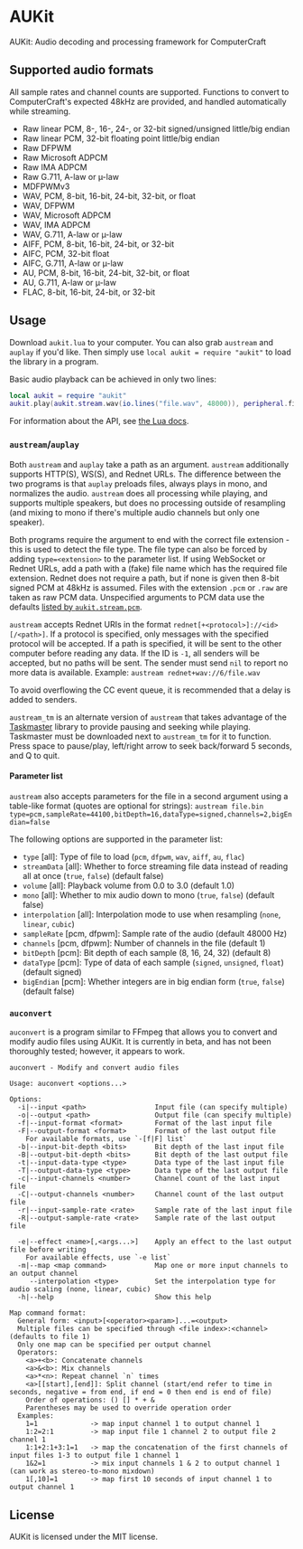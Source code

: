 # AUKit
AUKit: Audio decoding and processing framework for ComputerCraft

## Supported audio formats
All sample rates and channel counts are supported. Functions to convert to ComputerCraft's expected 48kHz are provided, and handled automatically while streaming.
- Raw linear PCM, 8-, 16-, 24-, or 32-bit signed/unsigned little/big endian
- Raw linear PCM, 32-bit floating point little/big endian
- Raw DFPWM
- Raw Microsoft ADPCM
- Raw IMA ADPCM
- Raw G.711, A-law or µ-law
- MDFPWMv3
- WAV, PCM, 8-bit, 16-bit, 24-bit, 32-bit, or float
- WAV, DFPWM
- WAV, Microsoft ADPCM
- WAV, IMA ADPCM
- WAV, G.711, A-law or µ-law
- AIFF, PCM, 8-bit, 16-bit, 24-bit, or 32-bit
- AIFC, PCM, 32-bit float
- AIFC, G.711, A-law or µ-law
- AU, PCM, 8-bit, 16-bit, 24-bit, 32-bit, or float
- AU, G.711, A-law or µ-law
- FLAC, 8-bit, 16-bit, 24-bit, or 32-bit

## Usage
Download `aukit.lua` to your computer. You can also grab `austream` and `auplay` if you'd like. Then simply use `local aukit = require "aukit"` to load the library in a program.

Basic audio playback can be achieved in only two lines:

```lua
local aukit = require "aukit"
aukit.play(aukit.stream.wav(io.lines("file.wav", 48000)), peripheral.find("speaker"))
```

For information about the API, see [the Lua docs](https://mcjack123.github.io/AUKit/).

### `austream`/`auplay`
Both `austream` and `auplay` take a path as an argument. `austream` additionally supports HTTP(S), WS(S), and Rednet URLs. The difference between the two programs is that `auplay` preloads files, always plays in mono, and normalizes the audio. `austream` does all processing while playing, and supports multiple speakers, but does no processing outside of resampling (and mixing to mono if there's multiple audio channels but only one speaker).

Both programs require the argument to end with the correct file extension - this is used to detect the file type. The file type can also be forced by adding `type=<extension>` to the parameter list. If using WebSocket or Rednet URLs, add a path with a (fake) file name which has the required file extension. Rednet does not require a path, but if none is given then 8-bit signed PCM at 48kHz is assumed. Files with the extension `.pcm` or `.raw` are taken as raw PCM data. Unspecified arguments to PCM data use the defaults [listed by `aukit.stream.pcm`](https://mcjack123.github.io/AUKit/#aukit.stream.pcm).

`austream` accepts Rednet URIs in the format `rednet[+<protocol>]://<id>[/<path>]`. If a protocol is specified, only messages with the specified protocol will be accepted. If a path is specified, it will be sent to the other computer before reading any data. If the ID is `-1`, all senders will be accepted, but no paths will be sent. The sender must send `nil` to report no more data is available. Example: `austream rednet+wav://6/file.wav`

To avoid overflowing the CC event queue, it is recommended that a delay is added to senders.

`austream_tm` is an alternate version of `austream` that takes advantage of the [Taskmaster](https://gist.github.com/MCJack123/1678fb2c240052f1480b07e9053d4537) library to provide pausing and seeking while playing. Taskmaster must be downloaded next to `austream_tm` for it to function. Press space to pause/play, left/right arrow to seek back/forward 5 seconds, and Q to quit.

#### Parameter list
`austream` also accepts parameters for the file in a second argument using a table-like format (quotes are optional for strings): `austream file.bin type=pcm,sampleRate=44100,bitDepth=16,dataType=signed,channels=2,bigEndian=false`

The following options are supported in the parameter list:
- `type` [all]: Type of file to load (`pcm`, `dfpwm`, `wav`, `aiff`, `au`, `flac`)
- `streamData` [all]: Whether to force streaming file data instead of reading all at once (`true`, `false`) (default false)
- `volume` [all]: Playback volume from 0.0 to 3.0 (default 1.0)
- `mono` [all]: Whether to mix audio down to mono (`true`, `false`) (default false)
- `interpolation` [all]: Interpolation mode to use when resampling (`none`, `linear`, `cubic`)
- `sampleRate` [pcm, dfpwm]: Sample rate of the audio (default 48000 Hz)
- `channels` [pcm, dfpwm]: Number of channels in the file (default 1)
- `bitDepth` [pcm]: Bit depth of each sample (8, 16, 24, 32) (default 8)
- `dataType` [pcm]: Type of data of each sample (`signed`, `unsigned`, `float`) (default signed)
- `bigEndian` [pcm]: Whether integers are in big endian form (`true`, `false`) (default false)

### `auconvert`
`auconvert` is a program similar to FFmpeg that allows you to convert and modify audio files using AUKit. It is currently in beta, and has not been thoroughly tested; however, it appears to work.

```
auconvert - Modify and convert audio files

Usage: auconvert <options...>

Options:
  -i|--input <path>                 Input file (can specify multiple)
  -o|--output <path>                Output file (can specify multiple)
  -f|--input-format <format>        Format of the last input file
  -F|--output-format <format>       Format of the last output file
    For available formats, use `-[f|F] list`
  -b|--input-bit-depth <bits>       Bit depth of the last input file
  -B|--output-bit-depth <bits>      Bit depth of the last output file
  -t|--input-data-type <type>       Data type of the last input file
  -T|--output-data-type <type>      Data type of the last output file
  -c|--input-channels <number>      Channel count of the last input file
  -C|--output-channels <number>     Channel count of the last output file
  -r|--input-sample-rate <rate>     Sample rate of the last input file
  -R|--output-sample-rate <rate>    Sample rate of the last output file

  -e|--effect <name>[,<args...>]    Apply an effect to the last output file before writing
    For available effects, use `-e list`
  -m|--map <map command>            Map one or more input channels to an output channel
     --interpolation <type>         Set the interpolation type for audio scaling (none, linear, cubic)
  -h|--help                         Show this help

Map command format:
  General form: <input>[<operator><param>]...=<output>
  Multiple files can be specified through <file index>:<channel> (defaults to file 1)
  Only one map can be specified per output channel
  Operators:
    <a>+<b>: Concatenate channels
    <a>&<b>: Mix channels
    <a>*<n>: Repeat channel `n` times
    <a>[[start],[end]]: Split channel (start/end refer to time in seconds, negative = from end, if end = 0 then end is end of file)
    Order of operations: () [] * + &
    Parentheses may be used to override operation order
  Examples:
    1=1             -> map input channel 1 to output channel 1
    1:2=2:1         -> map input file 1 channel 2 to output file 2 channel 1
    1:1+2:1+3:1=1   -> map the concatenation of the first channels of input files 1-3 to output file 1 channel 1
    1&2=1           -> mix input channels 1 & 2 to output channel 1 (can work as stereo-to-mono mixdown)
    1[,10]=1        -> map first 10 seconds of input channel 1 to output channel 1
```

## License
AUKit is licensed under the MIT license.
